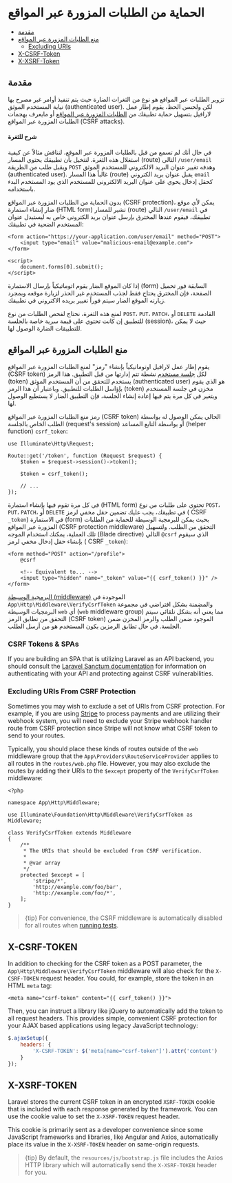 # الحماية من الطلبات المزورة عبر المواقع

- [مقدمة](#csrf-introduction)
- [منع الطلبات المزورة عبر المواقع](#preventing-csrf-requests)
    - [Excluding URIs](#csrf-excluding-uris)
- [X-CSRF-Token](#csrf-x-csrf-token)
- [X-XSRF-Token](#csrf-x-xsrf-token)

<a name="csrf-introduction"></a>
## مقدمة

تزوير الطلبات عبر المواقع هو نوع من الثغرات الضارة حيث يتم تنفيذ أوامر غير مصرح بها نيابة المستخدم الموثق (authenticated user). لكن ولحسن الحظ، يقوم إطار عمل  لارافيل بتسهيل حماية تطبيقك من [الطلبات المزورة عبر المواقع](https://en.wikipedia.org/wiki/Cross-site_request_forgery) أو مايعرف بهجمات الطلبات المزورة عبر المواقع (CSRF attacks).

<a name="csrf-explanation"></a>
#### شرح للثغرة
في حال أنك لم تسمع من قبل بالطلبات المزورة عبر الموقع، لنناقش مثالاً عن كيفية استغلال هذه الثغرة. لنتخيل بأن تطبيقك يحتوي المسار (route) التالي `/user/email` ويقبل طلب من الطريقة `POST` وهدفه تغيير عنوان البريد الالكتروني للمستخدم الموثق (authenticated user). غالباً هذا المسار (route) يقبل عنوان بريد الكتروني `email` كحقل إدخال يحوي على عنوان البريد الالكتروني للمستخدم الذي يود المستخدم البدء باستخدامه. 

بدون الحماية من الطلبات المزورة عبر المواقع (CSRF protection)، يمكن لأي موقع ضار إنشاء استمارة (HTML form) تشير للمسار (route) التالي `/user/email` في تطبيقك، فيقوم عندها المخترق بإرسل عنوان بريد الكتروني خاص به ليستبدل عنوان المستخدم الضحية في تطبيقك:

```blade
<form action="https://your-application.com/user/email" method="POST">
    <input type="email" value="malicious-email@example.com">
</form>

<script>
    document.forms[0].submit();
</script>
```

إذا كان الموقع الضار يقوم اتوماتيكياً بإرسال الاستمارة (form) السابقة فور تحميل الصفحة، فإن المخترق يحتاج فقط لجذب المستخدم غير الحذر لزيارة موقعه وبمجرد زيارته الموقع الضار سيتم فوراً تغيير بريده الاكتروني في تطبيقك. 

لمنع هذه الثغرة، نحتاج لفحص الطلبات من نوع `POST`، `PUT`، `PATCH`، أو `DELETE` القادمة للتطبيق إن كانت تحتوي على قيمة سرية خاصة بالجلسة (session)، حيث لا يمكن للتطبيقات الضارة الوصول لها. 

<a name="preventing-csrf-requests"></a>
## منع الطلبات المزورة عبر المواقع
يقوم إطار عمل لارافيل اوتوماتيكياً بإنشاء "رمز" لمنع الطلبات المزورة عبر المواقع (CSRF token) لكل [جلسة مستخدم](/docs/{{version}}/session) نشطة تتم إدارتها من قبل التطبيق. هذا الرمز (token) يستخدم للتحقق من أن المستخدم الموثق (authenticated user) هو الذي يقوم بإؤاسل الطلبات للتطبيق. وباعتبار أن هذا الرمز (token) مخزن في جلسة المستخدم ويتغير في كل مرة يتم فيها إعادة إنشاء الجلسة، فإن التطبيق الضار لا يستطيع الوصول لها. 

رمز منع الطلبات المزورة عبر المواقع (CSRF token) الحالي يمكن الوصول له بواسطة الطلب الخاص بالجلسة (request's session) أو بواسطة التابع المساعد (helper function) `csrf_token`: 

    use Illuminate\Http\Request;

    Route::get('/token', function (Request $request) {
        $token = $request->session()->token();

        $token = csrf_token();

        // ...
    });

في كل مرة تقوم فيها بإنشاء استمارة (HTML form) تحتوي على طلبات من نوع  `POST`، `PUT`، `PATCH`، أو `DELETE` في تطبيقك، يجب عليك تضمين حقل مخفي لرمز ( CSRF `_token`) في الاستمارة (form) بحيث يمكن للبرمجية الوسيطة للحماية من الطلبات المزورة عبر المواقع (CSRF protection middleware) التحقق من الطلب. ولتسهيل تلك العملية، يمكنك استخدام الموجه (Blade directive) التالي `@csrf` الذي سيقوم بإنشاء حقل إدخال مخفي لرمز ( CSRF `_token`):

```blade
<form method="POST" action="/profile">
    @csrf

    <!-- Equivalent to... -->
    <input type="hidden" name="_token" value="{{ csrf_token() }}" />
</form>
```
 [البرمجية الوسيطة (middleware)](/docs/{{version}}/middleware) الموجودة في `App\Http\Middleware\VerifyCsrfToken` والمضمنة بشكل افتراضي في مجموعة البرمجيات الوسيطة `web` 
 أي (`web` middleware group) مما يعني أنه بشكل تلقائي سيتم التحقق من تطابق الرمز (CSRF token) الموجود ضمن الطلب والرمز المخزن ضمن الجلسة. في حال تطابق الرمزين يكون المستخدم هو من أرسل الطلب. 

<a name="csrf-tokens-and-spas"></a>
### CSRF Tokens & SPAs

If you are building an SPA that is utilizing Laravel as an API backend, you should consult the [Laravel Sanctum documentation](/docs/{{version}}/sanctum) for information on authenticating with your API and protecting against CSRF vulnerabilities.

<a name="csrf-excluding-uris"></a>
### Excluding URIs From CSRF Protection

Sometimes you may wish to exclude a set of URIs from CSRF protection. For example, if you are using [Stripe](https://stripe.com) to process payments and are utilizing their webhook system, you will need to exclude your Stripe webhook handler route from CSRF protection since Stripe will not know what CSRF token to send to your routes.

Typically, you should place these kinds of routes outside of the `web` middleware group that the `App\Providers\RouteServiceProvider` applies to all routes in the `routes/web.php` file. However, you may also exclude the routes by adding their URIs to the `$except` property of the `VerifyCsrfToken` middleware:

    <?php

    namespace App\Http\Middleware;

    use Illuminate\Foundation\Http\Middleware\VerifyCsrfToken as Middleware;

    class VerifyCsrfToken extends Middleware
    {
        /**
         * The URIs that should be excluded from CSRF verification.
         *
         * @var array
         */
        protected $except = [
            'stripe/*',
            'http://example.com/foo/bar',
            'http://example.com/foo/*',
        ];
    }

> {tip} For convenience, the CSRF middleware is automatically disabled for all routes when [running tests](/docs/{{version}}/testing).

<a name="csrf-x-csrf-token"></a>
## X-CSRF-TOKEN

In addition to checking for the CSRF token as a POST parameter, the `App\Http\Middleware\VerifyCsrfToken` middleware will also check for the `X-CSRF-TOKEN` request header. You could, for example, store the token in an HTML `meta` tag:

```blade
<meta name="csrf-token" content="{{ csrf_token() }}">
```

Then, you can instruct a library like jQuery to automatically add the token to all request headers. This provides simple, convenient CSRF protection for your AJAX based applications using legacy JavaScript technology:

```js
$.ajaxSetup({
    headers: {
        'X-CSRF-TOKEN': $('meta[name="csrf-token"]').attr('content')
    }
});
```

<a name="csrf-x-xsrf-token"></a>
## X-XSRF-TOKEN

Laravel stores the current CSRF token in an encrypted `XSRF-TOKEN` cookie that is included with each response generated by the framework. You can use the cookie value to set the `X-XSRF-TOKEN` request header.

This cookie is primarily sent as a developer convenience since some JavaScript frameworks and libraries, like Angular and Axios, automatically place its value in the `X-XSRF-TOKEN` header on same-origin requests.

> {tip} By default, the `resources/js/bootstrap.js` file includes the Axios HTTP library which will automatically send the `X-XSRF-TOKEN` header for you.
